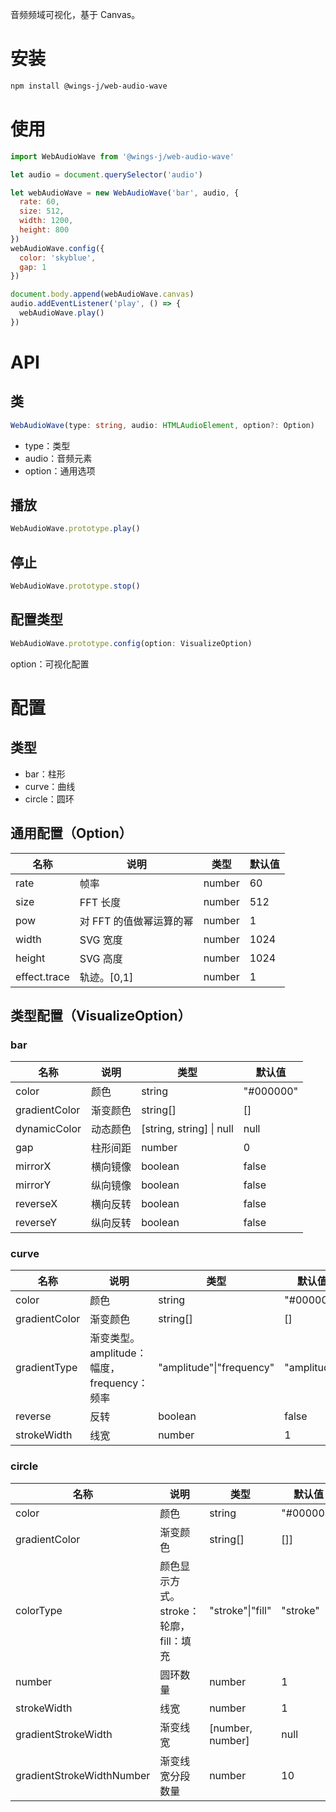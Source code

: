 音频频域可视化，基于 Canvas。

# 安装

```bash
npm install @wings-j/web-audio-wave
```

# 使用

```js
import WebAudioWave from '@wings-j/web-audio-wave'

let audio = document.querySelector('audio')

let webAudioWave = new WebAudioWave('bar', audio, {
  rate: 60,
  size: 512,
  width: 1200,
  height: 800
})
webAudioWave.config({
  color: 'skyblue',
  gap: 1
})

document.body.append(webAudioWave.canvas)
audio.addEventListener('play', () => {
  webAudioWave.play()
})
```

# API

## 类

```ts
WebAudioWave(type: string, audio: HTMLAudioElement, option?: Option)
```

- type：类型
- audio：音频元素
- option：通用选项

## 播放

```ts
WebAudioWave.prototype.play()
```

## 停止

```ts
WebAudioWave.prototype.stop()
```

## 配置类型

```ts
WebAudioWave.prototype.config(option: VisualizeOption)
```

option：可视化配置

# 配置

## 类型

- bar：柱形
- curve：曲线
- circle：圆环

## 通用配置（Option）

| 名称         | 说明                    | 类型   | 默认值 |
| ------------ | ----------------------- | ------ | ------ |
| rate         | 帧率                    | number | 60     |
| size         | FFT 长度                | number | 512    |
| pow          | 对 FFT 的值做幂运算的幂 | number | 1      |
| width        | SVG 宽度                | number | 1024   |
| height       | SVG 高度                | number | 1024   |
| effect.trace | 轨迹。[0,1]             | number | 1      |

## 类型配置（VisualizeOption）

### bar

| 名称          | 说明     | 类型                     | 默认值    |
| ------------- | -------- | ------------------------ | --------- |
| color         | 颜色     | string                   | "#000000" |
| gradientColor | 渐变颜色 | string[]                 | []        |
| dynamicColor  | 动态颜色 | [string, string] \| null | null      |
| gap           | 柱形间距 | number                   | 0         |
| mirrorX       | 横向镜像 | boolean                  | false     |
| mirrorY       | 纵向镜像 | boolean                  | false     |
| reverseX      | 横向反转 | boolean                  | false     |
| reverseY      | 纵向反转 | boolean                  | false     |

### curve

| 名称          | 说明                                       | 类型                     | 默认值      |
| ------------- | ------------------------------------------ | ------------------------ | ----------- |
| color         | 颜色                                       | string                   | "#000000"   |
| gradientColor | 渐变颜色                                   | string[]                 | []          |
| gradientType  | 渐变类型。amplitude：幅度，frequency：频率 | "amplitude"\|"frequency" | "amplitude" |
| reverse       | 反转                                       | boolean                  | false       |
| strokeWidth   | 线宽                                       | number                   | 1           |

### circle

| 名称                      | 说明                                   | 类型             | 默认值    |
| ------------------------- | -------------------------------------- | ---------------- | --------- |
| color                     | 颜色                                   | string           | "#000000" |
| gradientColor             | 渐变颜色                               | string[]         | []]       |
| colorType                 | 颜色显示方式。stroke：轮廓，fill：填充 | "stroke"\|"fill" | "stroke"  |
| number                    | 圆环数量                               | number           | 1         |
| strokeWidth               | 线宽                                   | number           | 1         |
| gradientStrokeWidth       | 渐变线宽                               | [number, number] | null      |
| gradientStrokeWidthNumber | 渐变线宽分段数量                       | number           | 10        |
